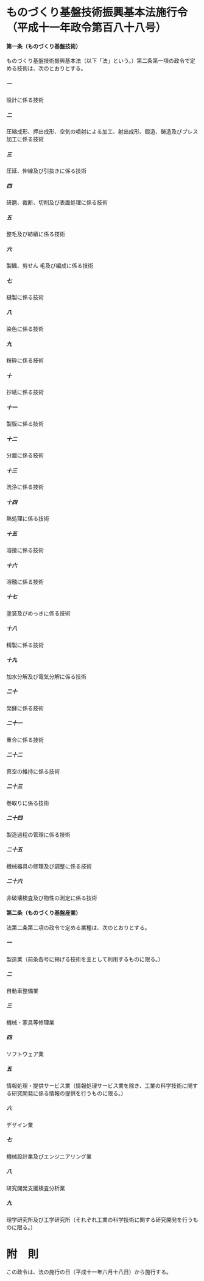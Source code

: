 # ものづくり基盤技術振興基本法施行令（平成十一年政令第百八十八号）
#### 第一条（ものづくり基盤技術）
ものづくり基盤技術振興基本法（以下「法」という。）第二条第一項の政令で定める技術は、次のとおりとする。
##### 一
設計に係る技術
##### 二
圧縮成形、押出成形、空気の噴射による加工、射出成形、鍛造、鋳造及びプレス加工に係る技術
##### 三
圧延、伸線及び引抜きに係る技術
##### 四
研磨、裁断、切削及び表面処理に係る技術
##### 五
整毛及び紡績に係る技術
##### 六
製織、剪せん
毛及び編成に係る技術
##### 七
縫製に係る技術
##### 八
染色に係る技術
##### 九
粉砕に係る技術
##### 十
抄紙に係る技術
##### 十一
製版に係る技術
##### 十二
分離に係る技術
##### 十三
洗浄に係る技術
##### 十四
熱処理に係る技術
##### 十五
溶接に係る技術
##### 十六
溶融に係る技術
##### 十七
塗装及びめっきに係る技術
##### 十八
精製に係る技術
##### 十九
加水分解及び電気分解に係る技術
##### 二十
発酵に係る技術
##### 二十一
重合に係る技術
##### 二十二
真空の維持に係る技術
##### 二十三
巻取りに係る技術
##### 二十四
製造過程の管理に係る技術
##### 二十五
機械器具の修理及び調整に係る技術
##### 二十六
非破壊検査及び物性の測定に係る技術
#### 第二条（ものづくり基盤産業）
法第二条第二項の政令で定める業種は、次のとおりとする。
##### 一
製造業（前条各号に掲げる技術を主として利用するものに限る。）
##### 二
自動車整備業
##### 三
機械・家具等修理業
##### 四
ソフトウェア業
##### 五
情報処理・提供サービス業（情報処理サービス業を除き、工業の科学技術に関する研究開発に係る情報の提供を行うものに限る。）
##### 六
デザイン業
##### 七
機械設計業及びエンジニアリング業
##### 八
研究開発支援検査分析業
##### 九
理学研究所及び工学研究所（それぞれ工業の科学技術に関する研究開発を行うものに限る。）
# 附　則
この政令は、法の施行の日（平成十一年六月十八日）から施行する。
